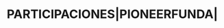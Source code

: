 ---
layout: asset
title: PARTICIPACIONES|PIONEERFUNDA|                               
isin: LU0347184748
---